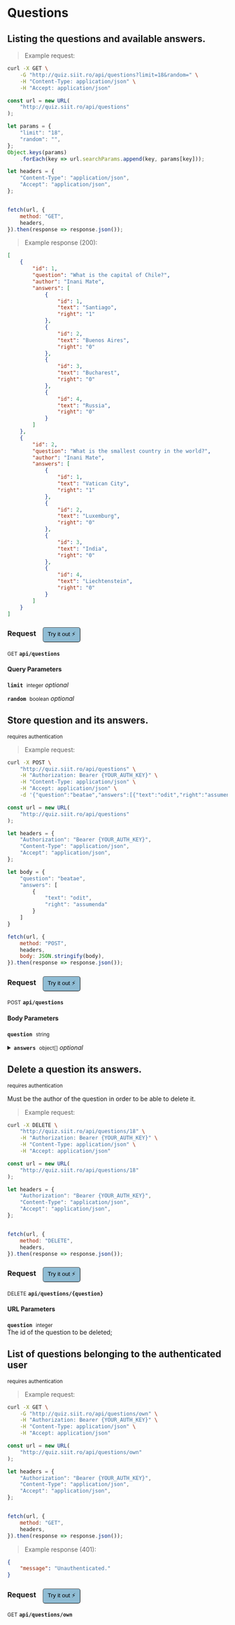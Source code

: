 # Questions


## Listing the questions and available answers.




> Example request:

```bash
curl -X GET \
    -G "http://quiz.siit.ro/api/questions?limit=18&random=" \
    -H "Content-Type: application/json" \
    -H "Accept: application/json"
```

```javascript
const url = new URL(
    "http://quiz.siit.ro/api/questions"
);

let params = {
    "limit": "18",
    "random": "",
};
Object.keys(params)
    .forEach(key => url.searchParams.append(key, params[key]));

let headers = {
    "Content-Type": "application/json",
    "Accept": "application/json",
};


fetch(url, {
    method: "GET",
    headers,
}).then(response => response.json());
```


> Example response (200):

```json
[
    {
        "id": 1,
        "question": "What is the capital of Chile?",
        "author": "Inani Mate",
        "answers": [
            {
                "id": 1,
                "text": "Santiago",
                "right": "1"
            },
            {
                "id": 2,
                "text": "Buenos Aires",
                "right": "0"
            },
            {
                "id": 3,
                "text": "Bucharest",
                "right": "0"
            },
            {
                "id": 4,
                "text": "Russia",
                "right": "0"
            }
        ]
    },
    {
        "id": 2,
        "question": "What is the smallest country in the world?",
        "author": "Inani Mate",
        "answers": [
            {
                "id": 1,
                "text": "Vatican City",
                "right": "1"
            },
            {
                "id": 2,
                "text": "Luxemburg",
                "right": "0"
            },
            {
                "id": 3,
                "text": "India",
                "right": "0"
            },
            {
                "id": 4,
                "text": "Liechtenstein",
                "right": "0"
            }
        ]
    }
]
```
<div id="execution-results-GETapi-questions" hidden>
    <blockquote>Received response<span id="execution-response-status-GETapi-questions"></span>:</blockquote>
    <pre class="json"><code id="execution-response-content-GETapi-questions"></code></pre>
</div>
<div id="execution-error-GETapi-questions" hidden>
    <blockquote>Request failed with error:</blockquote>
    <pre><code id="execution-error-message-GETapi-questions"></code></pre>
</div>
<form id="form-GETapi-questions" data-method="GET" data-path="api/questions" data-authed="0" data-hasfiles="0" data-headers='{"Content-Type":"application\/json","Accept":"application\/json"}' onsubmit="event.preventDefault(); executeTryOut('GETapi-questions', this);">
<h3>
    Request&nbsp;&nbsp;&nbsp;
        <button type="button" style="background-color: #8fbcd4; padding: 5px 10px; border-radius: 5px; border-width: thin;" id="btn-tryout-GETapi-questions" onclick="tryItOut('GETapi-questions');">Try it out ⚡</button>
    <button type="button" style="background-color: #c97a7e; padding: 5px 10px; border-radius: 5px; border-width: thin;" id="btn-canceltryout-GETapi-questions" onclick="cancelTryOut('GETapi-questions');" hidden>Cancel</button>&nbsp;&nbsp;
    <button type="submit" style="background-color: #6ac174; padding: 5px 10px; border-radius: 5px; border-width: thin;" id="btn-executetryout-GETapi-questions" hidden>Send Request 💥</button>
    </h3>
<p>
<small class="badge badge-green">GET</small>
 <b><code>api/questions</code></b>
</p>
<h4 class="fancy-heading-panel"><b>Query Parameters</b></h4>
<p>
<b><code>limit</code></b>&nbsp;&nbsp;<small>integer</small>     <i>optional</i> &nbsp;
<input type="number" name="limit" data-endpoint="GETapi-questions" data-component="query"  hidden>
<br>

</p>
<p>
<b><code>random</code></b>&nbsp;&nbsp;<small>boolean</small>     <i>optional</i> &nbsp;
<label data-endpoint="GETapi-questions" hidden><input type="radio" name="random" value="1" data-endpoint="GETapi-questions" data-component="query" ><code>true</code></label>
<label data-endpoint="GETapi-questions" hidden><input type="radio" name="random" value="0" data-endpoint="GETapi-questions" data-component="query" ><code>false</code></label>
<br>

</p>
</form>


## Store question and its answers.

<small class="badge badge-darkred">requires authentication</small>



> Example request:

```bash
curl -X POST \
    "http://quiz.siit.ro/api/questions" \
    -H "Authorization: Bearer {YOUR_AUTH_KEY}" \
    -H "Content-Type: application/json" \
    -H "Accept: application/json" \
    -d '{"question":"beatae","answers":[{"text":"odit","right":"assumenda"}]}'

```

```javascript
const url = new URL(
    "http://quiz.siit.ro/api/questions"
);

let headers = {
    "Authorization": "Bearer {YOUR_AUTH_KEY}",
    "Content-Type": "application/json",
    "Accept": "application/json",
};

let body = {
    "question": "beatae",
    "answers": [
        {
            "text": "odit",
            "right": "assumenda"
        }
    ]
}

fetch(url, {
    method: "POST",
    headers,
    body: JSON.stringify(body),
}).then(response => response.json());
```


<div id="execution-results-POSTapi-questions" hidden>
    <blockquote>Received response<span id="execution-response-status-POSTapi-questions"></span>:</blockquote>
    <pre class="json"><code id="execution-response-content-POSTapi-questions"></code></pre>
</div>
<div id="execution-error-POSTapi-questions" hidden>
    <blockquote>Request failed with error:</blockquote>
    <pre><code id="execution-error-message-POSTapi-questions"></code></pre>
</div>
<form id="form-POSTapi-questions" data-method="POST" data-path="api/questions" data-authed="1" data-hasfiles="0" data-headers='{"Authorization":"Bearer {YOUR_AUTH_KEY}","Content-Type":"application\/json","Accept":"application\/json"}' onsubmit="event.preventDefault(); executeTryOut('POSTapi-questions', this);">
<h3>
    Request&nbsp;&nbsp;&nbsp;
        <button type="button" style="background-color: #8fbcd4; padding: 5px 10px; border-radius: 5px; border-width: thin;" id="btn-tryout-POSTapi-questions" onclick="tryItOut('POSTapi-questions');">Try it out ⚡</button>
    <button type="button" style="background-color: #c97a7e; padding: 5px 10px; border-radius: 5px; border-width: thin;" id="btn-canceltryout-POSTapi-questions" onclick="cancelTryOut('POSTapi-questions');" hidden>Cancel</button>&nbsp;&nbsp;
    <button type="submit" style="background-color: #6ac174; padding: 5px 10px; border-radius: 5px; border-width: thin;" id="btn-executetryout-POSTapi-questions" hidden>Send Request 💥</button>
    </h3>
<p>
<small class="badge badge-black">POST</small>
 <b><code>api/questions</code></b>
</p>
<p>
<label id="auth-POSTapi-questions" hidden>Authorization header: <b><code>Bearer </code></b><input type="text" name="Authorization" data-prefix="Bearer " data-endpoint="POSTapi-questions" data-component="header"></label>
</p>
<h4 class="fancy-heading-panel"><b>Body Parameters</b></h4>
<p>
<b><code>question</code></b>&nbsp;&nbsp;<small>string</small>  &nbsp;
<input type="text" name="question" data-endpoint="POSTapi-questions" data-component="body" required  hidden>
<br>

</p>
<p>
<details>
<summary>
<b><code>answers</code></b>&nbsp;&nbsp;<small>object[]</small>     <i>optional</i> &nbsp;
<br>

</summary>
<br>
<p>
<b><code>answers[].text</code></b>&nbsp;&nbsp;<small>string</small>  &nbsp;
<input type="text" name="answers.0.text" data-endpoint="POSTapi-questions" data-component="body" required  hidden>
<br>

</p>
<p>
<b><code>answers[].right</code></b>&nbsp;&nbsp;<small>string</small>  &nbsp;
<input type="text" name="answers.0.right" data-endpoint="POSTapi-questions" data-component="body" required  hidden>
<br>

</p>
</details>
</p>

</form>


## Delete a question its answers.

<small class="badge badge-darkred">requires authentication</small>

<aside class="notice">Must be the author of the question in order to be able to delete it.</aside>

> Example request:

```bash
curl -X DELETE \
    "http://quiz.siit.ro/api/questions/18" \
    -H "Authorization: Bearer {YOUR_AUTH_KEY}" \
    -H "Content-Type: application/json" \
    -H "Accept: application/json"
```

```javascript
const url = new URL(
    "http://quiz.siit.ro/api/questions/18"
);

let headers = {
    "Authorization": "Bearer {YOUR_AUTH_KEY}",
    "Content-Type": "application/json",
    "Accept": "application/json",
};


fetch(url, {
    method: "DELETE",
    headers,
}).then(response => response.json());
```


<div id="execution-results-DELETEapi-questions--question-" hidden>
    <blockquote>Received response<span id="execution-response-status-DELETEapi-questions--question-"></span>:</blockquote>
    <pre class="json"><code id="execution-response-content-DELETEapi-questions--question-"></code></pre>
</div>
<div id="execution-error-DELETEapi-questions--question-" hidden>
    <blockquote>Request failed with error:</blockquote>
    <pre><code id="execution-error-message-DELETEapi-questions--question-"></code></pre>
</div>
<form id="form-DELETEapi-questions--question-" data-method="DELETE" data-path="api/questions/{question}" data-authed="1" data-hasfiles="0" data-headers='{"Authorization":"Bearer {YOUR_AUTH_KEY}","Content-Type":"application\/json","Accept":"application\/json"}' onsubmit="event.preventDefault(); executeTryOut('DELETEapi-questions--question-', this);">
<h3>
    Request&nbsp;&nbsp;&nbsp;
        <button type="button" style="background-color: #8fbcd4; padding: 5px 10px; border-radius: 5px; border-width: thin;" id="btn-tryout-DELETEapi-questions--question-" onclick="tryItOut('DELETEapi-questions--question-');">Try it out ⚡</button>
    <button type="button" style="background-color: #c97a7e; padding: 5px 10px; border-radius: 5px; border-width: thin;" id="btn-canceltryout-DELETEapi-questions--question-" onclick="cancelTryOut('DELETEapi-questions--question-');" hidden>Cancel</button>&nbsp;&nbsp;
    <button type="submit" style="background-color: #6ac174; padding: 5px 10px; border-radius: 5px; border-width: thin;" id="btn-executetryout-DELETEapi-questions--question-" hidden>Send Request 💥</button>
    </h3>
<p>
<small class="badge badge-red">DELETE</small>
 <b><code>api/questions/{question}</code></b>
</p>
<p>
<label id="auth-DELETEapi-questions--question-" hidden>Authorization header: <b><code>Bearer </code></b><input type="text" name="Authorization" data-prefix="Bearer " data-endpoint="DELETEapi-questions--question-" data-component="header"></label>
</p>
<h4 class="fancy-heading-panel"><b>URL Parameters</b></h4>
<p>
<b><code>question</code></b>&nbsp;&nbsp;<small>integer</small>  &nbsp;
<input type="number" name="question" data-endpoint="DELETEapi-questions--question-" data-component="url" required  hidden>
<br>
The id of the question to be deleted;
</p>
</form>


## List of questions belonging to the authenticated user

<small class="badge badge-darkred">requires authentication</small>



> Example request:

```bash
curl -X GET \
    -G "http://quiz.siit.ro/api/questions/own" \
    -H "Authorization: Bearer {YOUR_AUTH_KEY}" \
    -H "Content-Type: application/json" \
    -H "Accept: application/json"
```

```javascript
const url = new URL(
    "http://quiz.siit.ro/api/questions/own"
);

let headers = {
    "Authorization": "Bearer {YOUR_AUTH_KEY}",
    "Content-Type": "application/json",
    "Accept": "application/json",
};


fetch(url, {
    method: "GET",
    headers,
}).then(response => response.json());
```


> Example response (401):

```json
{
    "message": "Unauthenticated."
}
```
<div id="execution-results-GETapi-questions-own" hidden>
    <blockquote>Received response<span id="execution-response-status-GETapi-questions-own"></span>:</blockquote>
    <pre class="json"><code id="execution-response-content-GETapi-questions-own"></code></pre>
</div>
<div id="execution-error-GETapi-questions-own" hidden>
    <blockquote>Request failed with error:</blockquote>
    <pre><code id="execution-error-message-GETapi-questions-own"></code></pre>
</div>
<form id="form-GETapi-questions-own" data-method="GET" data-path="api/questions/own" data-authed="1" data-hasfiles="0" data-headers='{"Authorization":"Bearer {YOUR_AUTH_KEY}","Content-Type":"application\/json","Accept":"application\/json"}' onsubmit="event.preventDefault(); executeTryOut('GETapi-questions-own', this);">
<h3>
    Request&nbsp;&nbsp;&nbsp;
        <button type="button" style="background-color: #8fbcd4; padding: 5px 10px; border-radius: 5px; border-width: thin;" id="btn-tryout-GETapi-questions-own" onclick="tryItOut('GETapi-questions-own');">Try it out ⚡</button>
    <button type="button" style="background-color: #c97a7e; padding: 5px 10px; border-radius: 5px; border-width: thin;" id="btn-canceltryout-GETapi-questions-own" onclick="cancelTryOut('GETapi-questions-own');" hidden>Cancel</button>&nbsp;&nbsp;
    <button type="submit" style="background-color: #6ac174; padding: 5px 10px; border-radius: 5px; border-width: thin;" id="btn-executetryout-GETapi-questions-own" hidden>Send Request 💥</button>
    </h3>
<p>
<small class="badge badge-green">GET</small>
 <b><code>api/questions/own</code></b>
</p>
<p>
<label id="auth-GETapi-questions-own" hidden>Authorization header: <b><code>Bearer </code></b><input type="text" name="Authorization" data-prefix="Bearer " data-endpoint="GETapi-questions-own" data-component="header"></label>
</p>
</form>



